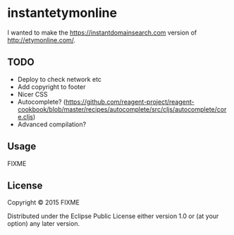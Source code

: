 # instantetymonline

I wanted to make the https://instantdomainsearch.com version of
http://etymonline.com/.

## TODO

- Deploy to check network etc
- Add copyright to footer
- Nicer CSS
- Autocomplete? (https://github.com/reagent-project/reagent-cookbook/blob/master/recipes/autocomplete/src/cljs/autocomplete/core.cljs)
- Advanced compilation?

## Usage

FIXME

## License

Copyright © 2015 FIXME

Distributed under the Eclipse Public License either version 1.0 or (at
your option) any later version.
